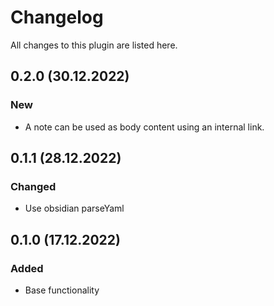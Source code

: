 # Changelog

All changes to this plugin are listed here.

## 0.2.0 (30.12.2022)

### New

- A note can be used as body content using an internal link.

## 0.1.1 (28.12.2022)

### Changed

- Use obsidian parseYaml

## 0.1.0 (17.12.2022)

### Added

- Base functionality